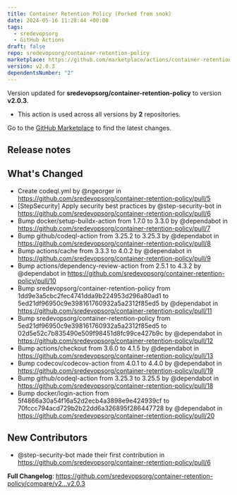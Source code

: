 ```yaml
---
title: Container Retention Policy (Forked from snok)
date: 2024-05-16 11:28:44 +00:00
tags:
  - sredevopsorg
  - GitHub Actions
draft: false
repo: sredevopsorg/container-retention-policy
marketplace: https://github.com/marketplace/actions/container-retention-policy-forked-from-snok
version: v2.0.3
dependentsNumber: "2"
---
```



Version updated for **sredevopsorg/container-retention-policy** to version **v2.0.3**.
- This action is used across all versions by **2** repositories.

Go to the [GitHub Marketplace](https://github.com/marketplace/actions/container-retention-policy-forked-from-snok) to find the latest changes.

## Release notes

## What's Changed
* Create codeql.yml by @ngeorger in https://github.com/sredevopsorg/container-retention-policy/pull/5
* [StepSecurity] Apply security best practices by @step-security-bot in https://github.com/sredevopsorg/container-retention-policy/pull/6
* Bump docker/setup-buildx-action from 1.7.0 to 3.3.0 by @dependabot in https://github.com/sredevopsorg/container-retention-policy/pull/7
* Bump github/codeql-action from 3.25.2 to 3.25.3 by @dependabot in https://github.com/sredevopsorg/container-retention-policy/pull/8
* Bump actions/cache from 3.3.3 to 4.0.2 by @dependabot in https://github.com/sredevopsorg/container-retention-policy/pull/9
* Bump actions/dependency-review-action from 2.5.1 to 4.3.2 by @dependabot in https://github.com/sredevopsorg/container-retention-policy/pull/10
* Bump sredevopsorg/container-retention-policy from 1dd9e3a5cbc2fec4741dda9b224953d296a80ad1 to 5ed21df96950c9e398161760932a5a2312f85ed5 by @dependabot in https://github.com/sredevopsorg/container-retention-policy/pull/11
* Bump sredevopsorg/container-retention-policy from 5ed21df96950c9e398161760932a5a2312f85ed5 to 02d5e52c7b835490e509f98451d8fc99ce427b9c by @dependabot in https://github.com/sredevopsorg/container-retention-policy/pull/12
* Bump actions/checkout from 3.6.0 to 4.1.5 by @dependabot in https://github.com/sredevopsorg/container-retention-policy/pull/13
* Bump codecov/codecov-action from 4.0.1 to 4.4.0 by @dependabot in https://github.com/sredevopsorg/container-retention-policy/pull/19
* Bump github/codeql-action from 3.25.3 to 3.25.5 by @dependabot in https://github.com/sredevopsorg/container-retention-policy/pull/18
* Bump docker/login-action from 5f4866a30a54f16a52d2ecb4a3898e9e424939cf to 70fccc794acd729b2b22dd6a326895f286447728 by @dependabot in https://github.com/sredevopsorg/container-retention-policy/pull/20

## New Contributors
* @step-security-bot made their first contribution in https://github.com/sredevopsorg/container-retention-policy/pull/6

**Full Changelog**: https://github.com/sredevopsorg/container-retention-policy/compare/v2...v2.0.3
